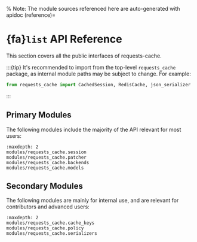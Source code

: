 % Note: The module sources referenced here are auto-generated with apidoc
(reference)=
# {fa}`list` API Reference
This section covers all the public interfaces of requests-cache.

:::{tip}
It's recommended to import from the top-level `requests_cache` package, as internal module paths
may be subject to change. For example:
```python
from requests_cache import CachedSession, RedisCache, json_serializer
```
:::

<!--
TODO:
* move rst backend docs to md
* Copy/overwrite from extra_modules/ to modules/
-->
## Primary Modules
The following modules include the majority of the API relevant for most users:

```{toctree}
:maxdepth: 2
modules/requests_cache.session
modules/requests_cache.patcher
modules/requests_cache.backends
modules/requests_cache.models
```

## Secondary Modules
The following modules are mainly for internal use, and are relevant for contributors and advanced users:
```{toctree}
:maxdepth: 2
modules/requests_cache.cache_keys
modules/requests_cache.policy
modules/requests_cache.serializers
```
